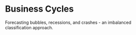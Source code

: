 # Business Cycles
Forecasting bubbles, recessions, and crashes - an imbalanced classification approach.
